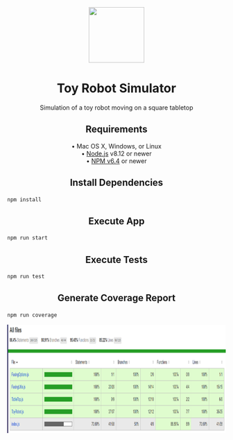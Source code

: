 <div align="center">
  <img width="128" height="128" src="http://icons.iconarchive.com/icons/diversity-avatars/avatars/128/robot-03-icon.png" />
  <h1>Toy Robot Simulator</h1>
  <p align="center">Simulation of a toy robot moving on a square tabletop</p>
</div>

<h2 align="center">Requirements</h2>
<div align="center">
&bull; Mac OS X, Windows, or Linux<br/>
&bull; <a href="https://nodejs.org/">Node.js</a> v8.12 or newer<br/>
&bull; <a href="https://www.npmjs.com/">NPM v6.4</a> or newer<br/>
</div>

<h2 align="center">Install Dependencies</h2>

```bash
npm install
```

<h2 align="center">Execute App</h2>  

```bash
npm run start
```

<h2 align="center">Execute Tests</h2>  

```bash
npm run test
```

<h2 align="center">Generate Coverage Report</h2>  

```bash
npm run coverage
```

<img width="900" height="250" src="coverage/CoverageScreenshot.png" />